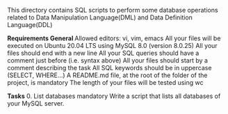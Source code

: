 This directory contains SQL scripts to perform some database operations related to 
Data Manipulation Language(DML) and Data Definition Language(DDL)

<b>Requirements
General </b>
Allowed editors: vi, vim, emacs
All your files will be executed on Ubuntu 20.04 LTS using MySQL 8.0 (version 8.0.25)
All your files should end with a new line
All your SQL queries should have a comment just before (i.e. syntax above)
All your files should start by a comment describing the task
All SQL keywords should be in uppercase (SELECT, WHERE…)
A README.md file, at the root of the folder of the project, is mandatory
The length of your files will be tested using wc

<b>Tasks</b>
0. List databases
mandatory
Write a script that lists all databases of your MySQL server.
